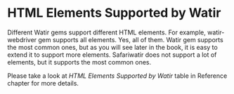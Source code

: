 # HTML Elements Supported by Watir

Different Watir gems support different HTML elements. For example, watir-webdriver gem supports all elements. Yes, all of them. Watir gem supports the most common ones, but as you will see later in the book, it is easy to extend it to support more elements. Safariwatir does not support a lot of elements, but it supports the most common ones.

Please take a look at *HTML Elements Supported by Watir* table in Reference chapter for more details.



